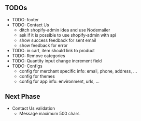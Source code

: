 ## TODOs
  * TODO: footer
  * TODO: Contact Us
    * ditch shopify-admin idea and use Nodemailer
    * ask if it is possible to use shopify-admin with api
    * show success feedback for sent email
    * show feedback for error
  * TODO: in cart, item should link to product
  * TODO: Remove categories
  * TODO: Quantity input change increment field
  * TODO: Configs
    * config for merchant specific info: email, phone, address, ...
    * config for themes
    * config for app info: environment, urls, ...

## Next Phase
  * Contact Us validation
    * Message maximum 500 chars